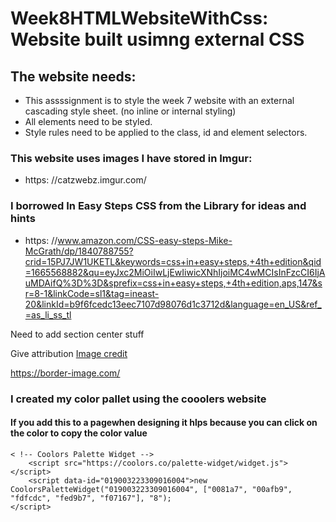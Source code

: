 # Week8HTMLWebsiteWithCss: Website built usimng external CSS

## The website needs:
- This assssignment is to style the week 7 website with an external cascading style sheet. (no inline or internal styling)
- All elements need to be styled.
- Style rules need to be applied to the class, id and element selectors.

### This website uses images I have stored in Imgur:
- https: //catzwebz.imgur.com/

### I borrowed In Easy Steps CSS from the Library for ideas and hints
- https: //www.amazon.com/CSS-easy-steps-Mike-McGrath/dp/1840788755?crid=15PJ7JW1UKETL&keywords=css+in+easy+steps,+4th+edition&qid=1665568882&qu=eyJxc2MiOiIwLjEwIiwicXNhIjoiMC4wMCIsInFzcCI6IjAuMDAifQ%3D%3D&sprefix=css+in+easy+steps,+4th+edition,aps,147&sr=8-1&linkCode=sl1&tag=ineast-20&linkId=b9f6fcedc13eec7107d98076d1c3712d&language=en_US&ref_=as_li_ss_tl



Need to add section
center stuff

Give attribution
<a href='https://pngpart.com/images/bt/gold-borders-7.png'>Image credit</a>


https://border-image.com/

### I created my color pallet using the cooolers website
#### If you add this to a pagewhen designing it hlps because you can click on the color to copy the color value
    < !-- Coolors Palette Widget -->
        <script src="https://coolors.co/palette-widget/widget.js"></script>
        <script data-id="019003223309016004">new CoolorsPaletteWidget("019003223309016004", ["0081a7", "00afb9", "fdfcdc", "fed9b7", "f07167"], "8");
    </script>
